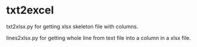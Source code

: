 # txt2excel

txt2xlsx.py for getting xlsx skeleton file with columns.

lines2xlsx.py for getting whole line from text file into a column in a xlsx file.
